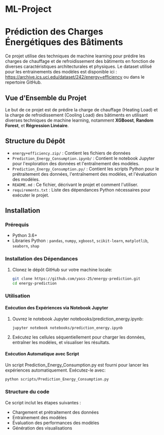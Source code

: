 # ML-Project
# Prédiction des Charges Énergétiques des Bâtiments

Ce projet utilise des techniques de machine learning pour prédire les charges de chauffage et de refroidissement des bâtiments en fonction de diverses caractéristiques architecturales et physiques. Le dataset utilisé pour les entrainements des modèles est disponible ici : https://archive.ics.uci.edu/dataset/242/energy+efficiency ou dans le repertoire GitHub.

## Vue d'Ensemble du Projet

Le but de ce projet est de prédire la charge de chauffage (Heating Load) et la charge de refroidissement (Cooling Load) des bâtiments en utilisant diverses techniques de machine learning, notamment **XGBoost**, **Random Forest**, et **Régression Linéaire**.

## Structure du Dépôt

- `energy+efficiency.zip/` : Contient les fichiers de données 
- `Prediction_Energy_Consumption.ipynb/` : Contient le notebook Jupyter pour l'exploration des données et l'entraînement des modèles.
- `Prediction_Energy_Consumption.py/` : Contient les scripts Python pour le prétraitement des données, l'entraînement des modèles, et l'évaluation des modèles.
- `README.md` : Ce fichier, décrivant le projet et comment l'utiliser.
- `requirements.txt` : Liste des dépendances Python nécessaires pour exécuter le projet.

## Installation

### Prérequis

- Python 3.6+
- Libraries Python : `pandas`, `numpy`, `xgboost`, `scikit-learn`, `matplotlib`, `seaborn`, `shap`

### Installation des Dépendances

1. Clonez le dépôt GitHub sur votre machine locale:

   ```sh
   git clone https://github.com/yass-25/energy-prediction.git
   cd energy-prediction


### Utilisation
#### Exécution des Expériences via Notebook Jupyter
1. Ouvrez le notebook Jupyter notebooks/prediction_energy.ipynb:

   ```sh
   jupyter notebook notebooks/prediction_energy.ipynb

2. Exécutez les cellules séquentiellement pour charger les données, entraîner les modèles, et visualiser les résultats.

#### Exécution Automatique avec Script
Un script Prediction_Energy_Consumption.py est fourni pour lancer les expériences automatiquement. Exécutez-le avec:

   ```sh
   python scripts/Prediction_Energy_Consumption.py
   ```
### Structure du code
Ce script inclut les étapes suivantes :

- Chargement et prétraitement des données
- Entraînement des modèles
- Évaluation des performances des modèles
- Génération des visualisations


